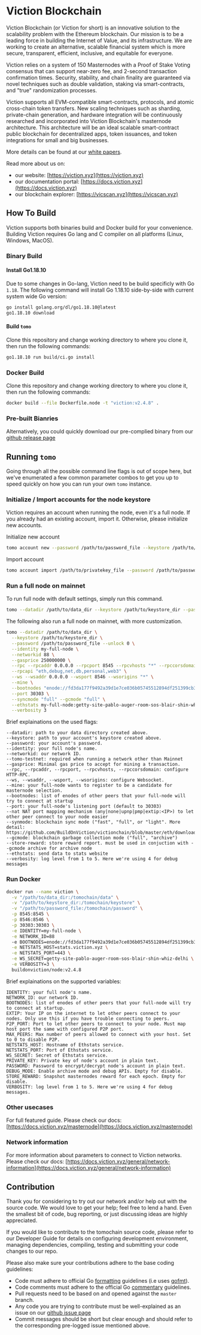 # Viction Blockchain

Viction Blockchain (or Viction for short) is an innovative solution to the scalability problem with the Ethereum blockchain.
Our mission is to be a leading force in building the Internet of Value, and its infrastructure.
We are working to create an alternative, scalable financial system which is more secure, transparent, efficient, inclusive, and equitable for everyone.

Viction relies on a system of 150 Masternodes with a Proof of Stake Voting consensus that can support near-zero fee, and 2-second transaction confirmation times. Security, stability, and chain finality are guaranteed via novel techniques such as double validation, staking via smart-contracts, and "true" randomization processes.

Viction supports all EVM-compatible smart-contracts, protocols, and atomic cross-chain token transfers.
New scaling techniques such as sharding, private-chain generation, and hardware integration will be continuously researched and incorporated into Viction Blockchain's masternode architecture. This architecture will be an ideal scalable smart-contract public blockchain for decentralized apps, token issuances, and token integrations for small and big businesses.

More details can be found at our [white papers](https://docs.viction.xyz/whitepaper-and-research).

Read more about us on:

- our website: [https://viction.xyz](https://viction.xyz)
- our documentation portal: [https://docs.viction.xyz](https://docs.viction.xyz)
- our blockchain explorer: [https://vicscan.xyz](https://vicscan.xyz)

## How To Build

Viction supports both binaries build and Docker build for your convenience. Building Viction requires Go lang and C compiler on all platforms (Linux, Windows, MacOS).

### Binary Build

#### Install Go1.18.10

Due to some changes in Go-lang, Viction need to be build specificly with Go `1.18`. The following command will install Go 1.18.10 side-by-side with current system wide Go version:

```bash
go install golang.org/dl/go1.18.10@latest
go1.18.10 download
```

#### Build `tomo`

Clone this repository and change working directory to where you clone it, then run the following commands:

```bash
go1.18.10 run build/ci.go install
```

### Docker Build

Clone this repository and change working directory to where you clone it, then run the following commands:

```bash
docker build --file Dockerfile.node -t "viction:v2.4.8" .
```

### Pre-built Bianries

Alternatively, you could quickly download our pre-complied binary from our [github release page](https://github.com/BuildOnViction/victionchain/releases)

## Running `tomo`

Going through all the possible command line flags is out of scope here, but we've enumerated a few common parameter combos to get you up to speed quickly on how you can run your own `tomo` instance.

### Initialize / Import accounts for the node keystore

Viction requires an account when running the node, even it's a full node. If you already had an existing account, import it. Otherwise, please initialize new accounts.

Initialize new account

```bash
tomo account new --password /path/to/password_file --keystore /path/to/keystore_dir
```

Import account

```bash
tomo account import /path/to/privatekey_file --password /path/to/password_file --keystore /path/to/keystore_dir
```

### Run a full node on mainnet

To run full node with default settings, simply run this command.

```bash
tomo --datadir /path/to/data_dir --keystore /path/to/keystore_dir --password /path/to/password_file --unlock 0
```

The following also run a full node on mainnet, with more customization.

```bash
tomo --datadir /path/to/data_dir \
  --keystore /path/to/keystore_dir \
  --password /path/to/password_file --unlock 0 \
  --identity my-full-node \
  --networkid 88 \
  --gasprice 250000000 \
  --rpc --rpcaddr 0.0.0.0 --rpcport 8545 --rpcvhosts "*" --rpccorsdomain "*" \
  --rpcapi "eth,debug,net,db,personal,web3" \
  --ws --wsaddr 0.0.0.0 --wsport 8546 --wsorigins "*" \
  --mine \
  --bootnodes "enode://fd3da177f9492a39d1e7ce036b05745512894df251399cb3ec565081cb8c6dfa1092af8fac27991e66b6af47e9cb42e02420cc89f8549de0ce513ee25ebffc3a@3.212.20.0:30303,enode://97f0ca95a653e3c44d5df2674e19e9324ea4bf4d47a46b1d8560f3ed4ea328f725acec3fcfcb37eb11706cf07da669e9688b091f1543f89b2425700a68bc8876@104.248.98.78:30301,enode://b72927f349f3a27b789d0ca615ffe3526f361665b496c80e7cc19dace78bd94785fdadc270054ab727dbb172d9e3113694600dd31b2558dd77ad85a869032dea@188.166.207.189:30301,enode://c8f2f0643527d4efffb8cb10ef9b6da4310c5ac9f2e988a7f85363e81d42f1793f64a9aa127dbaff56b1e8011f90fe9ff57fa02a36f73220da5ff81d8b8df351@104.248.98.60:30301" \
  --port 30303 \
  --syncmode "full" --gcmode "full" \
  --ethstats my-full-node:getty-site-pablo-auger-room-sos-blair-shin-whiz-delhi@stats.viction.xyz \
  --verbosity 3
```

Brief explainations on the used flags:

```text
--datadir: path to your data directory created above.
--keystore: path to your account's keystore created above.
--password: your account's password.
--identity: your full node's name.
--networkid: our network ID.
--tomo-testnet: required when running a network other than Mainnet
--gasprice: Minimal gas price to accept for mining a transaction.
--rpc, --rpcaddr, --rpcport, --rpcvhosts, --rpccorsdomain: configure HTTP-RPC.
--ws, --wsaddr, --wsport, --wsorigins: configure Websocket.
--mine: your full-node wants to register to be a candidate for masternode selection.
--bootnodes: list of enodes of other peers that your full-node will try to connect at startup
--port: your full-node's listening port (default to 30303)
--nat NAT port mapping mechanism (any|none|upnp|pmp|extip:<IP>) to let other peer connect to your node easier
--synmode: blockchain sync mode ("fast", "full", or "light". More detail: https://github.com/BuildOnViction/victionchain/blob/master/eth/downloader/modes.go#L24)
--gcmode: blockchain garbage collection mode ("full", "archive")
--store-reward: store reward report. must be used in conjuction with --gcmode archive for archive node
--ethstats: send data to stats website
--verbosity: log level from 1 to 5. Here we're using 4 for debug messages
```

### Run Docker

```bash
docker run --name viction \
  -v "/path/to/data_dir:/tomochain/data" \
  -v "/path/to/keystore_dir:/tomochain/keystore" \
  -v "/path/to/password_file:/tomochain/password" \
  -p 8545:8545 \
  -p 8546:8546 \
  -p 30303:30303 \
  -e IDENTITY=my-full-node \
  -e NETWORK_ID=88
  -e BOOTNODES=enode://fd3da177f9492a39d1e7ce036b05745512894df251399cb3ec565081cb8c6dfa1092af8fac27991e66b6af47e9cb42e02420cc89f8549de0ce513ee25ebffc3a@3.212.20.0:30303,enode://97f0ca95a653e3c44d5df2674e19e9324ea4bf4d47a46b1d8560f3ed4ea328f725acec3fcfcb37eb11706cf07da669e9688b091f1543f89b2425700a68bc8876@104.248.98.78:30301,enode://b72927f349f3a27b789d0ca615ffe3526f361665b496c80e7cc19dace78bd94785fdadc270054ab727dbb172d9e3113694600dd31b2558dd77ad85a869032dea@188.166.207.189:30301,enode://c8f2f0643527d4efffb8cb10ef9b6da4310c5ac9f2e988a7f85363e81d42f1793f64a9aa127dbaff56b1e8011f90fe9ff57fa02a36f73220da5ff81d8b8df351@104.248.98.60:30301 \
  -e NETSTATS_HOST=stats.viction.xyz \
  -e NETSTATS_PORT=443 \
  -e WS_SECRET=getty-site-pablo-auger-room-sos-blair-shin-whiz-delhi \
  -e VERBOSITY=3 \
  buildonviction/node:v2.4.8
```

Brief explainations on the supported variables:

```text
IDENTITY: your full node's name.
NETWORK_ID: our network ID.
BOOTNODES: list of enodes of other peers that your full-node will try to connect at startup.
EXTIP: Your IP on the internet to let other peers connect to your nodes. Only use this if you have trouble connecting to peers.
P2P_PORT: Port to let other peers to connect to your node. Must map host port the same with configured P2P port.
MAX_PEERS: Max number of peers allowed to connect with your host. Set to 0 to disable P2P.
NETSTATS_HOST: Hostname of Ethstats service.
NETSTATS_PORT: Port of Ethstats service.
WS_SECRET: Secret of Ethstats service.
PRIVATE_KEY: Private key of node's account in plain text.
PASSWORD: Password to encrypt/decrypt node's account in plain text.
DEBUG_MODE: Enable archive mode and debug APIs. Empty for disable.
STORE_REWARD: Snapshot masternodes reward for each epoch. Empty for disable.
VERBOSITY: log level from 1 to 5. Here we're using 4 for debug messages.
```

### Other usecases

For full featured guide. Please check our docs: [https://docs.viction.xyz/masternode](https://docs.viction.xyz/masternode)

### Network information

For more information about parameters to connect to Viction networks. Please check our docs: [https://docs.viction.xyz/general/network-information](https://docs.viction.xyz/general/network-information)

## Contribution

Thank you for considering to try out our network and/or help out with the source code.
We would love to get your help; feel free to lend a hand.
Even the smallest bit of code, bug reporting, or just discussing ideas are highly appreciated.

If you would like to contribute to the tomochain source code, please refer to our Developer Guide for details on configuring development environment, managing dependencies, compiling, testing and submitting your code changes to our repo.

Please also make sure your contributions adhere to the base coding guidelines:

- Code must adhere to official Go [formatting](https://golang.org/doc/effective_go.html#formatting) guidelines (i.e uses [gofmt](https://golang.org/cmd/gofmt/)).
- Code comments must adhere to the official Go [commentary](https://golang.org/doc/effective_go.html#commentary) guidelines.
- Pull requests need to be based on and opened against the `master` branch.
- Any code you are trying to contribute must be well-explained as an issue on our [github issue page](https://github.com/BuildOnViction/victionchain/issues)
- Commit messages should be short but clear enough and should refer to the corresponding pre-logged issue mentioned above.

